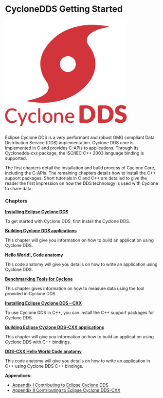 # CycloneDDS Getting Started


<img src="figs/Cyclone_DDS-Logo.png" width = 400 /> 

Eclipse Cyclone DDS is a very performant and robust OMG compliant Data Distribution Service (DDS) implementation. Cyclone DDS core is implemented in C and provides C-APIs to applications. Through its Cyclonedds-cxx package, the ISO/IEC C++ 2003 language binding is supported.

The first chapters detail the installation and build process of Cyclone Core, including the C-APIs. The remaining chapters details how to install the C++ support packages. Short tutorials in C and C++ are detailed to give the reader the first impression on how the DDS technology is used with Cyclone to share data.

### Chapters

**[Installing Eclipse Cyclone DDS](InstallCycloneDDS/index.md)**

To get started with Cyclone DDS, first install the Cyclone DDS.


**[Building Cyclone DDS applications](Build-app/index.md)**

This chapter will give you information on how to build an application using Cyclone DDS.


**[Hello World!, Code anatomy](Helloworld/index.md)**

This code anatomy will give you details on how to write an application using Cyclone DDS.


**[Benchmarking Tools for Cyclone](Benchmarking/index.md)**

This chapter gives information on how to measure data using the tool provided in Cyclone DDS.


**[Installing Eclipse Cyclone DDS – CXX](InstallCycloneDDS-CXX/index.md)**

To use Cyclone DDS in C++, you can install the C++ support packages for Cyclone DDS.


**[Building Eclipse Cyclone DDS-CXX applications](Build-cxx-app/index.md)**

This chapter will give you information on how to build an application using Cyclone DDS with C++ bindings.


**[DDS-CXX Hello World Code anatomy](Helloworld-CXX/index.md)**

This code anatomy will give you details on how to write an application in C++ using Cyclone DDS C++ bindings.


**Appendices:**
- [Appendix I Contributing to Eclipse Cyclone DDS](Appendix/CycloneDDS-contribute/index.md)
- [Appendix II Contributing to Eclipse Cyclone DDS-CXX](Appendix/CycloneDDS-CXX-contribute/index.md)